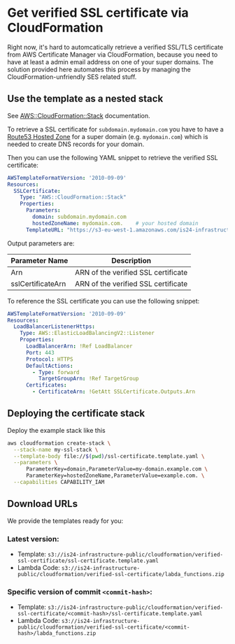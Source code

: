 # Get verified SSL certificate via CloudFormation

Right now, it's hard to automcatically retrieve a verified SSL/TLS certificate from AWS Certificate Manager via CloudFormation, 
because you need to have at least a admin email address on one of your super domains. The solution provided here automates
this process by managing the CloudFormation-unfriendly SES related stuff.

## Use the template as a nested stack

See [AWS::CloudFormation::Stack](http://docs.aws.amazon.com/AWSCloudFormation/latest/UserGuide/aws-properties-stack.html)
documentation.

To retrieve a SSL certificate for ```subdomain.mydomain.com``` you have to have a 
[Route53 Hosted Zone](http://docs.aws.amazon.com/Route53/latest/DeveloperGuide/CreatingHostedZone.html) for a
super domain (e.g. ```mydomain.com```) which is needed to create DNS records for your domain.

Then you can use the following YAML snippet to retrieve the verified SSL certificate:

```yaml
AWSTemplateFormatVersion: '2010-09-09'
Resources:
  SSLCertificate:
    Type: "AWS::CloudFormation::Stack"
    Properties:
      Parameters:
        domain: subdomain.mydomain.com
        hostedZoneName: mydomain.com.    # your hosted domain
      TemplateURL: "https://s3-eu-west-1.amazonaws.com/is24-infrastructure-public/cloudformation/verified-ssl-certificate/ssl-certificate.template.yaml"
```

Output parameters are:

| Parameter Name | Description |
| -------------- | ----------- |
| Arn | ARN of the verified SSL certificate |
| sslCertificateArn | ARN of the verified SSL certificate |

To reference the SSL certificate you can use the following snippet:
```yaml
AWSTemplateFormatVersion: '2010-09-09'
Resources:
  LoadBalancerListenerHttps:
    Type: AWS::ElasticLoadBalancingV2::Listener
    Properties:
      LoadBalancerArn: !Ref LoadBalancer
      Port: 443
      Protocol: HTTPS
      DefaultActions:
        - Type: forward
          TargetGroupArn: !Ref TargetGroup
      Certificates:
        - CertificateArn: !GetAtt SSLCertificate.Outputs.Arn
```

## Deploying the certificate stack
Deploy the example stack like this
```bash
aws cloudformation create-stack \
  --stack-name my-ssl-stack \
  --template-body file://$(pwd)/ssl-certificate.template.yaml \
  --parameters \
      ParameterKey=domain,ParameterValue=my-domain.example.com \
      ParameterKey=hostedZoneName,ParameterValue=example.com. \
  --capabilities CAPABILITY_IAM
```

## Download URLs

We provide the templates ready for you:

### Latest version:
- Template: ```s3://is24-infrastructure-public/cloudformation/verified-ssl-certificate/ssl-certificate.template.yaml```
- Lambda Code: ```s3://is24-infrastructure-public/cloudformation/verified-ssl-certificate/labda_functions.zip```

### Specific version of commit ```<commit-hash>```:
- Template: ```s3://is24-infrastructure-public/cloudformation/verified-ssl-certificate/<commit-hash>/ssl-certificate.template.yaml```
- Lambda Code: ```s3://is24-infrastructure-public/cloudformation/verified-ssl-certificate/<commit-hash>/labda_functions.zip```







